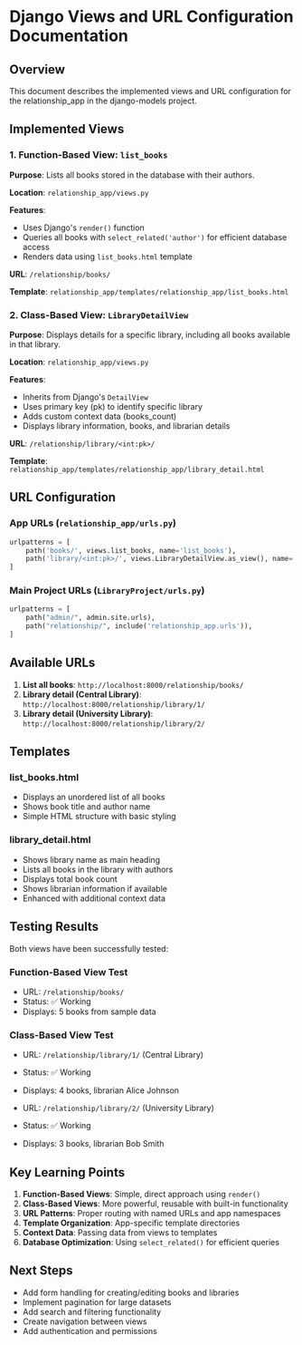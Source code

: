 # Django Views and URL Configuration Documentation

## Overview
This document describes the implemented views and URL configuration for the relationship_app in the django-models project.

## Implemented Views

### 1. Function-Based View: `list_books`

**Purpose**: Lists all books stored in the database with their authors.

**Location**: `relationship_app/views.py`

**Features**:
- Uses Django's `render()` function
- Queries all books with `select_related('author')` for efficient database access
- Renders data using `list_books.html` template

**URL**: `/relationship/books/`

**Template**: `relationship_app/templates/relationship_app/list_books.html`

### 2. Class-Based View: `LibraryDetailView`

**Purpose**: Displays details for a specific library, including all books available in that library.

**Location**: `relationship_app/views.py`

**Features**:
- Inherits from Django's `DetailView`
- Uses primary key (pk) to identify specific library
- Adds custom context data (books_count)
- Displays library information, books, and librarian details

**URL**: `/relationship/library/<int:pk>/`

**Template**: `relationship_app/templates/relationship_app/library_detail.html`

## URL Configuration

### App URLs (`relationship_app/urls.py`)
```python
urlpatterns = [
    path('books/', views.list_books, name='list_books'),
    path('library/<int:pk>/', views.LibraryDetailView.as_view(), name='library_detail'),
]
```

### Main Project URLs (`LibraryProject/urls.py`)
```python
urlpatterns = [
    path("admin/", admin.site.urls),
    path("relationship/", include('relationship_app.urls')),
]
```

## Available URLs

1. **List all books**: `http://localhost:8000/relationship/books/`
2. **Library detail (Central Library)**: `http://localhost:8000/relationship/library/1/`
3. **Library detail (University Library)**: `http://localhost:8000/relationship/library/2/`

## Templates

### list_books.html
- Displays an unordered list of all books
- Shows book title and author name
- Simple HTML structure with basic styling

### library_detail.html
- Shows library name as main heading
- Lists all books in the library with authors
- Displays total book count
- Shows librarian information if available
- Enhanced with additional context data

## Testing Results

Both views have been successfully tested:

### Function-Based View Test
- URL: `/relationship/books/`
- Status: ✅ Working
- Displays: 5 books from sample data

### Class-Based View Test
- URL: `/relationship/library/1/` (Central Library)
- Status: ✅ Working
- Displays: 4 books, librarian Alice Johnson

- URL: `/relationship/library/2/` (University Library)
- Status: ✅ Working
- Displays: 3 books, librarian Bob Smith

## Key Learning Points

1. **Function-Based Views**: Simple, direct approach using `render()`
2. **Class-Based Views**: More powerful, reusable with built-in functionality
3. **URL Patterns**: Proper routing with named URLs and app namespaces
4. **Template Organization**: App-specific template directories
5. **Context Data**: Passing data from views to templates
6. **Database Optimization**: Using `select_related()` for efficient queries

## Next Steps

- Add form handling for creating/editing books and libraries
- Implement pagination for large datasets
- Add search and filtering functionality
- Create navigation between views
- Add authentication and permissions 